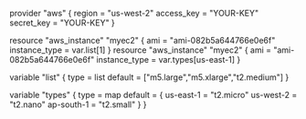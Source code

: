 
provider "aws" {
  region     = "us-west-2"
  access_key = "YOUR-KEY"
  secret_key = "YOUR-KEY"
}

resource "aws_instance" "myec2" {
   ami = "ami-082b5a644766e0e6f"
   instance_type = var.list[1]
}
   resource "aws_instance" "myec2" {
   ami = "ami-082b5a644766e0e6f"
   instance_type = var.types[us-east-1]
}

variable "list" {
  type = list
  default = ["m5.large","m5.xlarge","t2.medium"]
}

variable "types" {
  type = map
  default = {
    us-east-1 = "t2.micro"
    us-west-2 = "t2.nano"
    ap-south-1 = "t2.small"
  }
}
```
